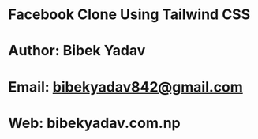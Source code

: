 # Facebook Clone Using Tailwind CSS <br>
# Author: Bibek Yadav
# Email: bibekyadav842@gmail.com
# Web: bibekyadav.com.np 
